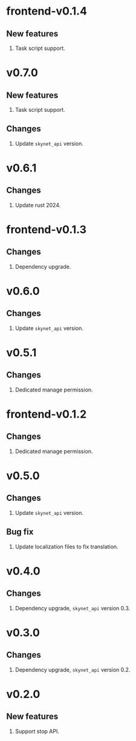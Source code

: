 # frontend-v0.1.4
## New features
1. Task script support.

# v0.7.0
## New features
1. Task script support.

## Changes
1. Update `skynet_api` version.

# v0.6.1
## Changes
1. Update rust 2024.

# frontend-v0.1.3
## Changes
1. Dependency upgrade.

# v0.6.0
## Changes
1. Update `skynet_api` version.

# v0.5.1
## Changes
1. Dedicated manage permission.

# frontend-v0.1.2
## Changes
1. Dedicated manage permission.

# v0.5.0
## Changes
1. Update `skynet_api` version.

## Bug fix
1. Update localization files to fix translation.

# v0.4.0
## Changes
1. Dependency upgrade, `skynet_api` version 0.3.

# v0.3.0
## Changes
1. Dependency upgrade, `skynet_api` version 0.2.

# v0.2.0
## New features
1. Support stop API.